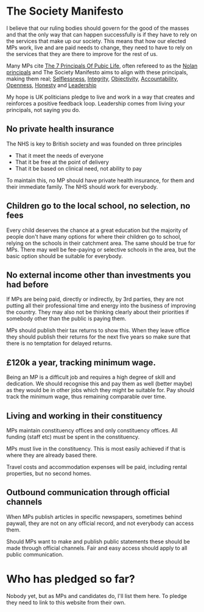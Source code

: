 # The Society Manifesto

I believe that our ruling bodies should govern for the good of the masses and that the only way that can happen successfully is if they have to rely on the services that make up our society. This means that how our elected MPs work, live and are paid needs to change, they need to have to rely on the services that they are there to improve for the rest of us.

Many MPs cite [The 7 Principals Of Pubic Life](https://www.gov.uk/government/publications/the-7-principles-of-public-life/the-7-principles-of-public-life--2), often refereed to as the [Nolan principals](https://en.wikipedia.org/wiki/Committee_on_Standards_in_Public_Life) and The Society Manifesto aims to align with these principals, making them real; [Selflessness](https://www.gov.uk/government/publications/the-7-principles-of-public-life/the-7-principles-of-public-life--2#selflessness), [Integrity](https://www.gov.uk/government/publications/the-7-principles-of-public-life/the-7-principles-of-public-life--2#integrity), [Objectivity](https://www.gov.uk/government/publications/the-7-principles-of-public-life/the-7-principles-of-public-life--2#objectivity), [Accountability](https://www.gov.uk/government/publications/the-7-principles-of-public-life/the-7-principles-of-public-life--2#accountability), [Openness](https://www.gov.uk/government/publications/the-7-principles-of-public-life/the-7-principles-of-public-life--2#openness), [Honesty](https://www.gov.uk/government/publications/the-7-principles-of-public-life/the-7-principles-of-public-life--2#honesty) and [Leadership](https://www.gov.uk/government/publications/the-7-principles-of-public-life/the-7-principles-of-public-life--2#leadership)

My hope is UK politicians pledge to live and work in a way that creates and reinforces a positive feedback loop.  Leadership comes from living your principals, not saying you do.


## No private health insurance

The NHS is key to British society and was founded on three principles 

* That it meet the needs of everyone
* That it be free at the point of delivery
* That it be based on clinical need, not ability to pay

To maintain this, no MP should have private health insurance, for them and their immediate family. The NHS should work for everybody.

## Children go to the local school, no selection, no fees

Every child deserves the chance at a great education but the majority of people don't have many options for where their children go to school, relying on the schools in their catchment area. The same should be true for MPs. There may well be fee-paying or selective schools in the area, but the basic option should be suitable for everybody.

## No external income other than investments you had before

If MPs are being paid, directly or indirectly, by 3rd parties, they are not putting all their professional time and energy into the business of improving the country. They may also not be thinking clearly about their priorities if somebody other than the public is paying them.

MPs should publish their tax returns to show this. When they leave office they should publish their returns for the next five years so make sure that there is no temptation for delayed returns.

## £120k a year, tracking minimum wage.

Being an MP is a difficult job and requires a high degree of skill and dedication. We should recognise this and pay them as well (better maybe) as they would be in other jobs which they might be suitable for. Pay should track the minimum wage, thus remaining comparable over time.

## Living and working in their constituency

MPs maintain constituency offices and only constituency offices. All funding (staff etc) must be spent in the constituency.

MPs must live in the constituency. This is most easily achieved if that is where they are already based there.

Travel costs and accommodation expenses will be paid, including rental properties, but no second homes.

## Outbound communication through official channels

When MPs publish articles in specific newspapers, sometimes behind paywall, they are not on any official record, and not everybody can access them.

Should MPs want to make and publish public statements these should be made through official channels.  Fair and easy access should apply to all public communication.

# Who has pledged so far?

Nobody yet, but as MPs and candidates do, I'll list them here.  To pledge they need to link to this website from their own.
